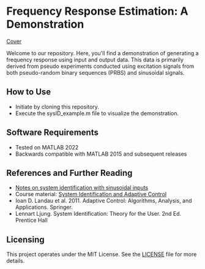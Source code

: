 # Frequency Response Estimation: A Demonstration 

[Cover](./coverpage.png)

Welcome to our repository. Here, you'll find a demonstration of generating a frequency response using input and output data. This data is primarily derived from pseudo experiments conducted using excitation signals from both pseudo-random binary sequences (PRBS) and sinusoidal signals.

## How to Use
- Initiate by cloning this repository.
- Execute the sysID_example.m file to visualize the demonstration.

## Software Requirements
- Tested on MATLAB 2022
- Backwards compatible with MATLAB 2015 and subsequent releases

## References and Further Reading

- [Notes on system identification with sinusoidal inputs](./sysID_sweep_sine.pdf)
- Course material: [System Identification and Adaptive Control](https://faculty.washington.edu/chx/teaching/ykidac/) 
- Ioan D. Landau et al. 2011. Adaptive Control: Algorithms, Analysis, and Applications. Springer.
- Lennart Ljung. System Identification: Theory for the User. 2nd Ed. Prentice Hall

## Licensing
This project operates under the MIT License. See the [LICENSE](LICENSE) file for more details.
